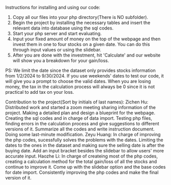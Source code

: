 Instructions for installing and using our code:
1. Copy all our files into your php directory(There is NO subfolder).
2. Begin the project by installing the necessary tables and insert the relevant data into database using the sql codes.
3. Start your php server and start evaluating.
4. Input your fixed amount of money on the top of the webpage and then invest them in one to four stocks on a given date. You can do this through input values or using the slidebar.
5. After you are done with the investment, hit 'Calculate' and our website will show you a breakdown for your gain/loss.
   
PS:
We limit the date since the dataset only provides stocks information from 1/2/2024 to 9/30/2024. If you use weekends' dates to test our code, it will give you a prompt to choose the valid dates. When you are losing money, the tax in the calculation process will always be 0 since it is not practical to add tax on your loss.

Contribution to the project(Sort by initials of last names):
Zichen Hu: Distributed work and started a zoom meeting sharing information of the project. Making a detailed plan and design a blueprint for the webpage. Creating the sql codes and in charge of data import. Testing php files, finding errors in the calculation process and give suggestions to different versions of it. Summarize all the codes and write instruction document. Doing some last-minute modification.
Zeyu Huang: In charge of improving the php codes, sucessfully solves the problems with the dates. Limiting the dates to the ones in the dataset and making sure the selling date is after the buying date. Add an input bracket besides the slidebar to allow users' more accurate input. 
Haozhe Li: In charge of createing most of the php codes, creating a calculation method for the total gain/loss of all the stocks and continue to improve it. Come up with the slidebar option and the base codes for date import. Consistently improving the php codes and make the final version of it.

